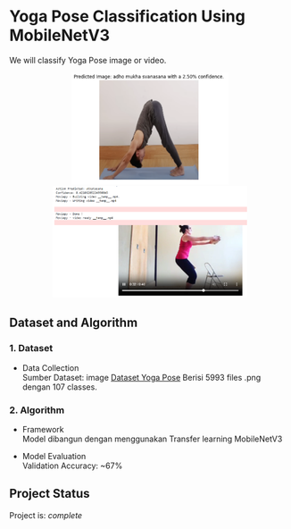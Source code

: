 # Yoga Pose Classification Using MobileNetV3

We will classify Yoga Pose image or video.

<center><img src="/asset/image_prev.png" height="200" ></center>
<center><img src="/asset/video_prev.png" height="200"></center>

<a name="project-status"></a>

## Dataset and Algorithm
### 1. Dataset
- Data Collection <br />
Sumber Dataset: image  <a href=https://www.kaggle.com/datasets/shrutisaxena/yoga-pose-image-classification-dataset>Dataset Yoga Pose</a>
Berisi 5993 files .png dengan 107 classes.

### 2. Algorithm

- Framework <br />
Model dibangun dengan menggunakan Transfer learning MobileNetV3

- Model Evaluation <br />
Validation Accuracy: ~67%

## Project Status
Project is: _complete_
